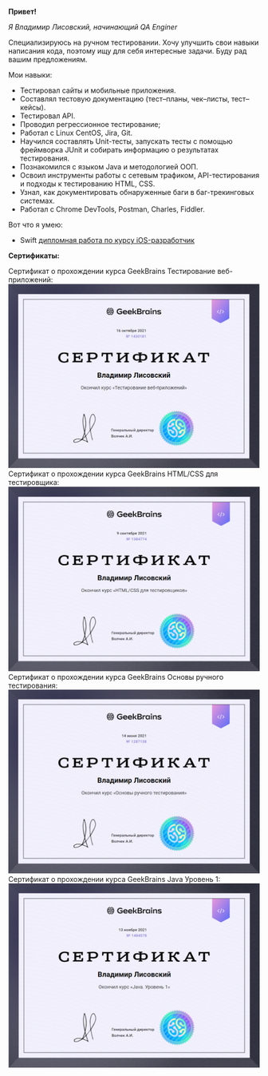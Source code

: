 **Привет!**

*Я Владимир Лисовский, начинающий QA Enginer*

   Специализируюсь на ручном тестировании. Хочу улучшить свои навыки написания кода, поэтому ищу для себя интересные задачи. Буду рад вашим предложениям.

Мои навыки:
* Тестировал сайты и мобильные приложения.
* Составлял тестовую документацию (тест–планы, чек–листы, тест–кейсы).
* Тестировал API.
* Проводил регрессионное тестирование;
* Работал с Linux CentOS, Jira, Git.
* Научился составлять Unit-тесты, запускать тесты с помощью фреймворка JUnit и собирать информацию о результатах тестирования.
* Познакомился с языком Java и методологией ООП.
* Освоил инструменты работы с сетевым трафиком, API-тестирования и подходы к тестированию HTML, CSS.
* Узнал, как документировать обнаруженные баги в баг-трекинговых системах.
* Работал с Chrome DevTools, Postman, Charles, Fiddler.

Вот что я умею:
* Swift [дипломная работа по курсу iOS-разработчик](https://github.com/NGrani/ios-homeworks.git)

**Сертификаты:**


Сертификат о прохождении курса GeekBrains Тестирование веб-приложений:
![](https://github.com/vladimir9107/vladimir9107/blob/main/assets/2022-05-21_23-25-15.png)
Сертификат о прохождении курса GeekBrains HTML/CSS для тестировщика:
![](https://github.com/vladimir9107/vladimir9107/blob/main/assets/2022-05-21_23-26-27.png)
Сертификат о прохождении курса GeekBrains Основы ручного тестирования:
![](https://github.com/vladimir9107/vladimir9107/blob/main/assets/2022-05-21_23-27-16.png)
Сертификат о прохождении курса GeekBrains Java Уровень 1:
![](https://github.com/vladimir9107/vladimir9107/blob/main/assets/2022-05-21_23-24-48.png)
